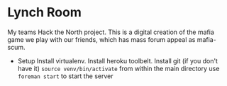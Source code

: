 Lynch Room
=============

My teams Hack the North project. This is a digital creation of the mafia game we play with our friends, which has mass forum appeal as mafia-scum.

* Setup
Install virtualenv. 
Install heroku toolbelt.
Install git (if you don't have it)
`source venv/bin/activate` from within the main directory
use `foreman start` to start the server
